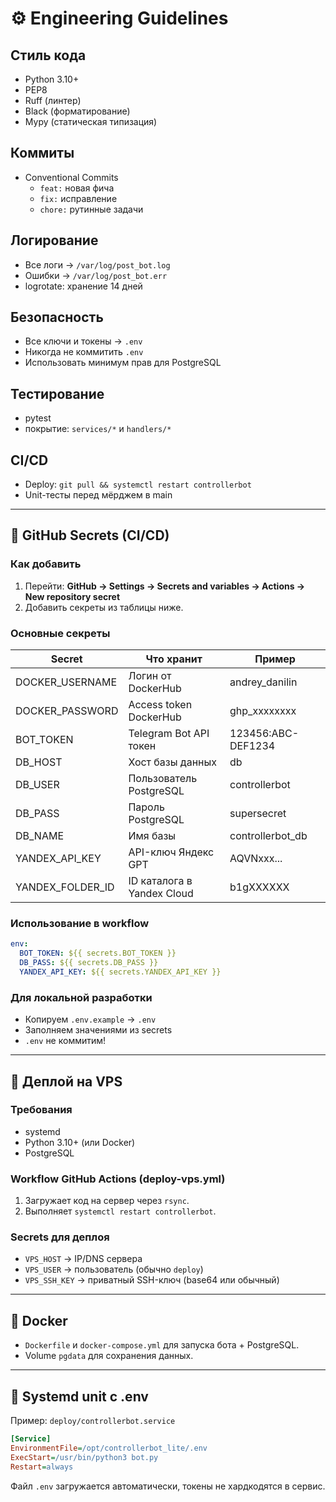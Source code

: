 # ⚙️ Engineering Guidelines

## Стиль кода
- Python 3.10+
- PEP8
- Ruff (линтер)
- Black (форматирование)
- Mypy (статическая типизация)

## Коммиты
- Conventional Commits
  - `feat:` новая фича
  - `fix:` исправление
  - `chore:` рутинные задачи

## Логирование
- Все логи → `/var/log/post_bot.log`
- Ошибки → `/var/log/post_bot.err`
- logrotate: хранение 14 дней

## Безопасность
- Все ключи и токены → `.env`
- Никогда не коммитить `.env`
- Использовать минимум прав для PostgreSQL

## Тестирование
- pytest
- покрытие: `services/*` и `handlers/*`

## CI/CD
- Deploy: `git pull && systemctl restart controllerbot`
- Unit-тесты перед мёрджем в main


---
## 🔐 GitHub Secrets (CI/CD)

### Как добавить
1. Перейти: **GitHub → Settings → Secrets and variables → Actions → New repository secret**
2. Добавить секреты из таблицы ниже.

### Основные секреты

| Secret             | Что хранит                      | Пример |
|--------------------|---------------------------------|--------|
| DOCKER_USERNAME    | Логин от DockerHub              | andrey_danilin |
| DOCKER_PASSWORD    | Access token DockerHub          | ghp_xxxxxxxx |
| BOT_TOKEN          | Telegram Bot API токен          | 123456:ABC-DEF1234 |
| DB_HOST            | Хост базы данных                | db |
| DB_USER            | Пользователь PostgreSQL         | controllerbot |
| DB_PASS            | Пароль PostgreSQL               | supersecret |
| DB_NAME            | Имя базы                        | controllerbot_db |
| YANDEX_API_KEY     | API-ключ Яндекс GPT             | AQVNxxx... |
| YANDEX_FOLDER_ID   | ID каталога в Yandex Cloud      | b1gXXXXXX |

### Использование в workflow
```yaml
env:
  BOT_TOKEN: ${{ secrets.BOT_TOKEN }}
  DB_PASS: ${{ secrets.DB_PASS }}
  YANDEX_API_KEY: ${{ secrets.YANDEX_API_KEY }}
```

### Для локальной разработки
- Копируем `.env.example` → `.env`
- Заполняем значениями из secrets
- `.env` не коммитим!


---
## 🚀 Деплой на VPS

### Требования
- systemd
- Python 3.10+ (или Docker)
- PostgreSQL

### Workflow GitHub Actions (deploy-vps.yml)
1. Загружает код на сервер через `rsync`.
2. Выполняет `systemctl restart controllerbot`.

### Secrets для деплоя
- `VPS_HOST` → IP/DNS сервера
- `VPS_USER` → пользователь (обычно `deploy`)
- `VPS_SSH_KEY` → приватный SSH-ключ (base64 или обычный)

---
## 🐳 Docker
- `Dockerfile` и `docker-compose.yml` для запуска бота + PostgreSQL.
- Volume `pgdata` для сохранения данных.

---
## 🔧 Systemd unit с .env

Пример: `deploy/controllerbot.service`

```ini
[Service]
EnvironmentFile=/opt/controllerbot_lite/.env
ExecStart=/usr/bin/python3 bot.py
Restart=always
```

Файл `.env` загружается автоматически, токены не хардкодятся в сервис.

